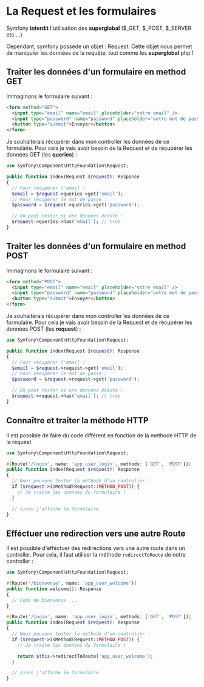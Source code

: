 # La Request et les formulaires

Symfony **interdit** l'utilisation des **superglobal** ($\_GET, $\_POST, $\_SERVER etc ...)

Cependant, symfony possède un objet : Request. Cette objet nous permet de manipuler les données de la requête, tout comme les **superglobal** php !

## Traiter les données d'un formulaire en method GET

Immaginons le formulaire suivant :

```html
<form method="GET">
  <input type="email" name="email" placeholder="votre email" />
  <input type="password" name="password" placeholder="votre mot de passe" />
  <button type="submit">Envoyer</button>
</form>
```

Je souhaiterais récupérer dans mon controller les données de ce formulaire. Pour cela je vais avoir besoin de la Request et de récupérer les données GET (les **queries**) :

```php
use Symfony\Component\HttpFoundation\Request;

public function index(Request $request): Response
{
  // Pour récupérer l'email :
  $email = $request->queries->get('email');
  // Pour récupérer le mot de passe :
  $password = $request->queries->get('password');

  // On peut tester si une données éxiste :
  $request->queries->has('email'); // true
}
```

## Traiter les données d'un formulaire en method POST

Immaginons le formulaire suivant :

```html
<form method="POST">
  <input type="email" name="email" placeholder="votre email" />
  <input type="password" name="password" placeholder="votre mot de passe" />
  <button type="submit">Envoyer</button>
</form>
```

Je souhaiterais récupérer dans mon controller les données de ce formulaire. Pour cela je vais avoir besoin de la Request et de récupérer les données POST (les **request**) :

```php
use Symfony\Component\HttpFoundation\Request;

public function index(Request $request): Response
{
  // Pour récupérer l'email :
  $email = $request->request->get('email');
  // Pour récupérer le mot de passe :
  $password = $request->request->get('password');

  // On peut tester si une données éxiste :
  $request->request->has('email'); // true
}
```

## Connaître et traiter la méthode HTTP

Il est possible de faire du code différent en fonction de la méthode HTTP
de la request

```php
use Symfony\Component\HttpFoundation\Request;

#[Route('/login', name: 'app_user_login', methods: ['GET', 'POST'])]
public function index(Request $request): Response
{
  // Nous pouvons tester la méthode d'un controller :
  if ($request->isMethod(Request::METHOD_POST)) {
    // Je traite les données du formulaire !
  }

  // sinon j'affiche le formulaire
}
```

## Efféctuer une redirection vers une autre Route

Il est possible d'efféctuer des redirections vers une autre route dans un controller.
Pour cela, il faut utiliser la méthode `redirectToRoute` de notre controller :

```php
use Symfony\Component\HttpFoundation\Request;

#[Route('/bienvenue', name: 'app_user_welcome')]
public function welcome(): Response
{
  // Code de bienvenue ...
}

#[Route('/login', name: 'app_user_login', methods: ['GET', 'POST'])]
public function index(Request $request): Response
{
  // Nous pouvons tester la méthode d'un controller :
  if ($request->isMethod(Request::METHOD_POST)) {
    // Je traite les données du formulaire !

    return $this->redirectToRoute('app_user_welcome');
  }

  // sinon j'affiche le formulaire
}
```
